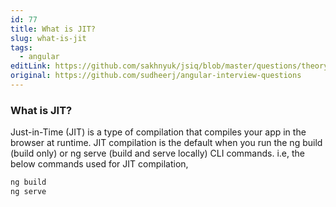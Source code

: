 ```yaml
---
id: 77
title: What is JIT?
slug: what-is-jit
tags:
  - angular
editLink: https://github.com/sakhnyuk/jsiq/blob/master/questions/theory/angular/77.md
original: https://github.com/sudheerj/angular-interview-questions
---
```


### What is JIT?

Just-in-Time (JIT) is a type of compilation that compiles your app in the browser at runtime. JIT compilation is the default when you run the ng build (build only) or ng serve (build and serve locally) CLI commands. i.e, the below commands used for JIT compilation,

```cmd
ng build
ng serve
```